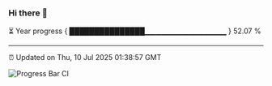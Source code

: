 ### Hi there 👋

⏳ Year progress { ███████████████▁▁▁▁▁▁▁▁▁▁▁▁▁▁▁ } 52.07 %

---

⏰ Updated on Thu, 10 Jul 2025 01:38:57 GMT

![Progress Bar CI](https://github.com/JuvenileQ/Progress-Bar-CI/workflows/main/badge.svg)
